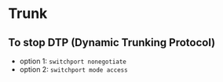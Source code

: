 # Trunk

## To stop DTP (Dynamic Trunking Protocol)
- option 1: `switchport nonegotiate`
- option 2: `switchport mode access`
